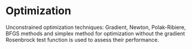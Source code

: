 # Optimization
Unconstrained optimization techniques: Gradient, Newton, Polak-Ribiere, BFGS methods and simplex method for optimization without the gradient
Rosenbrock test function is used to assess their performance. 
